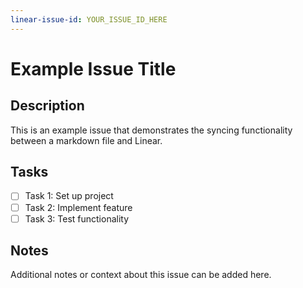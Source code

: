```yaml
---
linear-issue-id: YOUR_ISSUE_ID_HERE
---
```


# Example Issue Title

## Description

This is an example issue that demonstrates the syncing functionality between a markdown file and Linear.

## Tasks

- [ ] Task 1: Set up project
- [ ] Task 2: Implement feature
- [ ] Task 3: Test functionality

## Notes

Additional notes or context about this issue can be added here.
